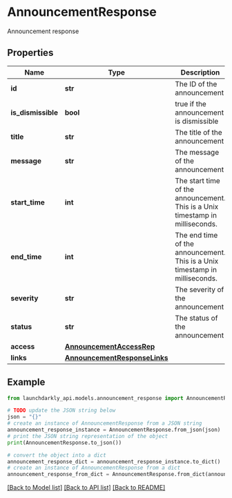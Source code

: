 # AnnouncementResponse

Announcement response

## Properties

Name | Type | Description | Notes
------------ | ------------- | ------------- | -------------
**id** | **str** | The ID of the announcement | 
**is_dismissible** | **bool** | true if the announcement is dismissible | 
**title** | **str** | The title of the announcement | 
**message** | **str** | The message of the announcement | 
**start_time** | **int** | The start time of the announcement. This is a Unix timestamp in milliseconds. | 
**end_time** | **int** | The end time of the announcement. This is a Unix timestamp in milliseconds. | [optional] 
**severity** | **str** | The severity of the announcement | 
**status** | **str** | The status of the announcement | 
**access** | [**AnnouncementAccessRep**](AnnouncementAccessRep.md) |  | [optional] 
**links** | [**AnnouncementResponseLinks**](AnnouncementResponseLinks.md) |  | 

## Example

```python
from launchdarkly_api.models.announcement_response import AnnouncementResponse

# TODO update the JSON string below
json = "{}"
# create an instance of AnnouncementResponse from a JSON string
announcement_response_instance = AnnouncementResponse.from_json(json)
# print the JSON string representation of the object
print(AnnouncementResponse.to_json())

# convert the object into a dict
announcement_response_dict = announcement_response_instance.to_dict()
# create an instance of AnnouncementResponse from a dict
announcement_response_from_dict = AnnouncementResponse.from_dict(announcement_response_dict)
```
[[Back to Model list]](../README.md#documentation-for-models) [[Back to API list]](../README.md#documentation-for-api-endpoints) [[Back to README]](../README.md)


